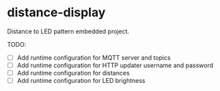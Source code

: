 # distance-display
Distance to LED pattern embedded project.

TODO:
- [ ]  Add runtime configuration for MQTT server and topics
- [ ]  Add runtime configuration for HTTP updater username and password
- [ ]  Add runtime configuration for distances
- [ ]  Add runtime configuration for LED brightness
